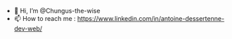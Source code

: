 - 👋 Hi, I’m @Chungus-the-wise
- 📫 How to reach me : https://www.linkedin.com/in/antoine-dessertenne-dev-web/


